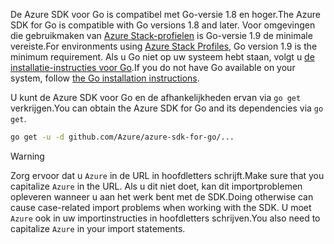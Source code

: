 <span data-ttu-id="3e031-101">De Azure SDK voor Go is compatibel met Go-versie 1.8 en hoger.</span><span class="sxs-lookup"><span data-stu-id="3e031-101">The Azure SDK for Go is compatible with Go versions 1.8 and later.</span></span> <span data-ttu-id="3e031-102">Voor omgevingen die gebruikmaken van [Azure Stack-profielen](https://docs.microsoft.com/en-us/azure/azure-stack/azure-stack-version-profiles) is Go-versie 1.9 de minimale vereiste.</span><span class="sxs-lookup"><span data-stu-id="3e031-102">For environments using [Azure Stack Profiles](https://docs.microsoft.com/en-us/azure/azure-stack/azure-stack-version-profiles), Go version 1.9 is the minimum requirement.</span></span> <span data-ttu-id="3e031-103">Als u Go niet op uw systeem hebt staan, volgt u [de installatie-instructies voor Go](https://golang.org/doc/install).</span><span class="sxs-lookup"><span data-stu-id="3e031-103">If you do not have Go available on your system, follow [the Go installation instructions](https://golang.org/doc/install).</span></span>

<span data-ttu-id="3e031-104">U kunt de Azure SDK voor Go en de afhankelijkheden ervan via `go get` verkrijgen.</span><span class="sxs-lookup"><span data-stu-id="3e031-104">You can obtain the Azure SDK for Go and its dependencies via `go get`.</span></span>

```bash
go get -u -d github.com/Azure/azure-sdk-for-go/...
```

> [!WARNING]
> <span data-ttu-id="3e031-105">Zorg ervoor dat u `Azure` in de URL in hoofdletters schrijft.</span><span class="sxs-lookup"><span data-stu-id="3e031-105">Make sure that you capitalize `Azure` in the URL.</span></span> <span data-ttu-id="3e031-106">Als u dit niet doet, kan dit importproblemen opleveren wanneer u aan het werk bent met de SDK.</span><span class="sxs-lookup"><span data-stu-id="3e031-106">Doing otherwise can cause case-related import problems when working with the SDK.</span></span> <span data-ttu-id="3e031-107">U moet `Azure` ook in uw importinstructies in hoofdletters schrijven.</span><span class="sxs-lookup"><span data-stu-id="3e031-107">You also need to capitalize `Azure` in your import statements.</span></span>

